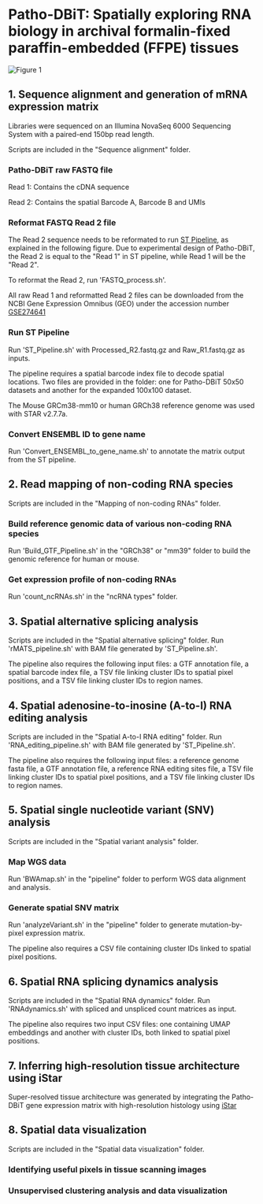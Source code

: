 # Patho-DBiT: Spatially exploring RNA biology in archival formalin-fixed paraffin-embedded (FFPE) tissues

![Figure 1](https://github.com/user-attachments/assets/c136fb07-9dc1-43d0-a77e-4b1b5de72e38)

## 1. Sequence alignment and generation of mRNA expression matrix
Libraries were sequenced on an Illumina NovaSeq 6000 Sequencing System with a paired-end 150bp read length.

Scripts are included in the "Sequence alignment" folder.
### Patho-DBiT raw FASTQ file
Read 1: Contains the cDNA sequence

Read 2: Contains the spatial Barcode A, Barcode B and UMIs
### Reformat FASTQ Read 2 file
The Read 2 sequence needs to be reformated to run [ST Pipeline](https://github.com/SpatialTranscriptomicsResearch/st_pipeline), as explained in the following figure. Due to experimental design of Patho-DBiT, the Read 2 is equal to the "Read 1" in ST pipeline, while Read 1 will be the "Read 2".

To reformat the Read 2, run 'FASTQ_process.sh'.

All raw Read 1 and reformatted Read 2 files can be downloaded from the NCBI Gene Expression Omnibus (GEO) under the accession number [GSE274641](https://www.ncbi.nlm.nih.gov/geo/query/acc.cgi?acc=GSE274641) 

### Run ST Pipeline
Run 'ST_Pipeline.sh' with Processed_R2.fastq.gz and Raw_R1.fastq.gz as inputs.

The pipeline requires a spatial barcode index file to decode spatial locations. Two files are provided in the folder: one for Patho-DBiT 50x50 datasets and another for the expanded 100x100 dataset.

The Mouse GRCm38-mm10 or human GRCh38 reference genome was used with STAR v2.7.7a.

### Convert ENSEMBL ID to gene name
Run 'Convert_ENSEMBL_to_gene_name.sh' to annotate the matrix output from the ST pipeline.

## 2. Read mapping of non-coding RNA species
Scripts are included in the "Mapping of non-coding RNAs" folder.
### Build reference genomic data of various non-coding RNA species
Run 'Build_GTF_Pipeline.sh' in the "GRCh38" or "mm39" folder to build the genomic reference for human or mouse.
### Get expression profile of non-coding RNAs
Run 'count_ncRNAs.sh' in the "ncRNA types" folder.

## 3. Spatial alternative splicing analysis
Scripts are included in the "Spatial alternative splicing" folder.
Run 'rMATS_pipeline.sh' with BAM file generated by 'ST_Pipeline.sh'. 

The pipeline also requires the following input files: a GTF annotation file, a spatial barcode index file, a TSV file linking cluster IDs to spatial pixel positions, and a TSV file linking cluster IDs to region names.

## 4. Spatial adenosine-to-inosine (A-to-I) RNA editing analysis
Scripts are included in the "Spatial A-to-I RNA editing" folder.
Run 'RNA_editing_pipeline.sh' with BAM file generated by 'ST_Pipeline.sh'. 

The pipeline also requires the following input files: a reference genome fasta file, a GTF annotation file, a reference RNA editing sites file, a TSV file linking cluster IDs to spatial pixel positions, and a TSV file linking cluster IDs to region names.

## 5. Spatial single nucleotide variant (SNV) analysis
Scripts are included in the "Spatial variant analysis" folder.
### Map WGS data
Run 'BWAmap.sh' in the "pipeline" folder to perform WGS data alignment and analysis.
### Generate spatial SNV matrix
Run 'analyzeVariant.sh' in the "pipeline" folder to generate mutation-by-pixel expression matrix.

The pipeline also requires a CSV file containing cluster IDs linked to spatial pixel positions.

## 6. Spatial RNA splicing dynamics analysis
Scripts are included in the "Spatial RNA dynamics" folder.
Run 'RNAdynamics.sh' with spliced and unspliced count matrices as input.

The pipeline also requires two input CSV files: one containing UMAP embeddings and another with cluster IDs, both linked to spatial pixel positions.

## 7. Inferring high-resolution tissue architecture using iStar
Super-resolved tissue architecture was generated by integrating the Patho-DBiT gene expression matrix with high-resolution histology using [iStar](https://github.com/daviddaiweizhang/istar)

## 8. Spatial data visualization
Scripts are included in the "Spatial data visualization" folder.
### Identifying useful pixels in tissue scanning images

### Unsupervised clustering analysis and data visualization




